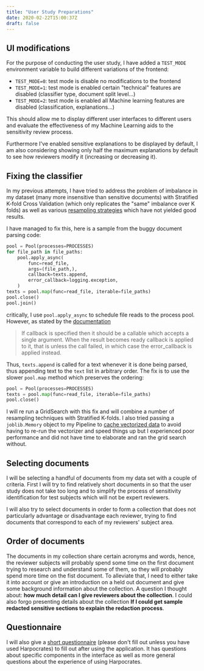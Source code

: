 ```yaml
---
title: "User Study Preparations"
date: 2020-02-22T15:00:37Z
draft: false
---
```


## UI modifications

For the purpose of conducting the user study, I have added a `TEST_MODE` environment variable to build different variations of the frontend:

- `TEST_MODE=0`: test mode is disable no modifications to the frontend
- `TEST_MODE=1`: test mode is enabled certain "technical" features are disabled (classifier type, document split level...)
- `TEST_MODE=2`: test mode is enabled all Machine learning features are disabled (classification, explanations...)

This should allow me to display different user interfaces to different users and evaluate the effectiveness of my Machine Learning aids to the sensitivity review process.

Furthermore I've enabled sensitive explanations to be displayed by default, I am also considering showing only half the maximum explanations by default to see how reviewers modify it (increasing or decreasing it).

## Fixing the classifier

In my previous attempts, I have tried to address the problem of imbalance in my dataset (many more insensitive than sensitive documents) with Stratified K-fold Cross Validation (which only replicates the "same" imbalance over K folds) as well as various [resampling strategies](https://dissertation.guillaume.desusanne.com/posts/one-hot-oversampling-and-evaluation/) which have not yielded good results.

I have managed to fix this, here is a sample from the buggy document parsing code:

```python
pool = Pool(processes=PROCESSES)
for file_path in file_paths:
    pool.apply_async(
        func=read_file,
        args=(file_path,),
        callback=texts.append,
        error_callback=logging.exception,
    )
texts = pool.map(func=read_file, iterable=file_paths)
pool.close()
pool.join()
```

critically, I use `pool.apply_async` to schedule file reads to the process pool. However, as stated by the [documentation](https://docs.python.org/3.8/library/multiprocessing.html#multiprocessing.pool.Pool.apply_async)

> If callback is specified then it should be a callable which accepts a single argument. When the result becomes ready callback is applied to it, that is unless the call failed, in which case the error_callback is applied instead.

Thus, `texts.append` is called for a text whenever it is done being parsed, thus appending text to the `text` list in arbitrary order. The fix is to use the slower `pool.map` method which preserves the ordering:

```python
pool = Pool(processes=PROCESSES)
texts = pool.map(func=read_file, iterable=file_paths)
pool.close()
```

I will re run a GridSearch with this fix and will combine a number of resampling techniques with Stratified K-folds. I also tried passing a `joblib.Memory` object to my Pipeline to [cache vectorized data](https://scikit-learn.org/stable/modules/generated/sklearn.pipeline.Pipeline.html) to avoid having to re-run the vectorizer and speed things up but I experienced poor performance and did not have time to elaborate and ran the grid search without.

## Selecting documents

I will be selecting a handful of documents from my data set with a couple of criteria. First I will try to find relatively short documents in so that the user study does not take too long and to simplify the process of sensitivity identification for test subjects which will not be expert reviewers.

I will also try to select documents in order to form a collection that does not particularly advantage or disadvantage each reviewer, trying to find documents that correspond to each of my reviewers' subject area.

## Order of documents

The documents in my collection share certain acronyms and words, hence, the reviewer subjects will probably spend some time on the first document trying to research and understand some of them, so they will probably spend more time on the fist document. To alleviate that, I need to either take it into account or give an introduction on a held out document and give some background information about the collection. A question I thought about: **how much detail can I give reviewers about the collection**. I could also forgo presenting details about the collection **If I could get sample redacted sensitive sections to explain the redaction process**.

## Questionnaire

I will also give a [short questionnaire](https://docs.google.com/forms/d/1ZpeUlWykRoVqsDzYZ2s45o4u08EXxLr44hlthCFYwWk) (please don't fill out unless you have used Harpocrates) to fill out after using the application. It has questions about specific components in the interface as well as more general questions about the experience of using Harpocrates.
